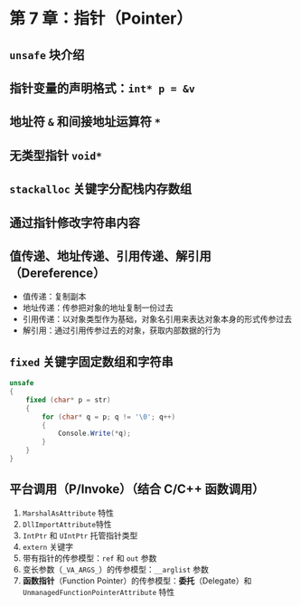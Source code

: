 # 第 7 章：指针（Pointer）

## `unsafe` 块介绍

## 指针变量的声明格式：`int* p = &v`

## 地址符 `&` 和间接地址运算符 `*`

## 无类型指针 `void*`

## `stackalloc` 关键字分配栈内存数组

## 通过指针修改字符串内容

## 值传递、地址传递、引用传递、**解引用**（Dereference）

* 值传递：复制副本
* 地址传递：传参把对象的地址复制一份过去
* 引用传递：以对象类型作为基础，对象名引用来表达对象本身的形式传参过去
* 解引用：通过引用传参过去的对象，获取内部数据的行为

## `fixed` 关键字固定数组和字符串

```csharp
unsafe
{
    fixed (char* p = str)
    {
        for (char* q = p; q != '\0'; q++)
        {
            Console.Write(*q);
        }
    }
}
```

## **平台调用**（P/Invoke）（结合 C/C++ 函数调用）

1. `MarshalAsAttribute` 特性
2. `DllImportAttribute`特性
3. `IntPtr` 和 `UIntPtr` 托管指针类型
4. `extern` 关键字
5. 带有指针的传参模型：`ref` 和 `out` 参数
6. 变长参数（`_VA_ARGS_`）的传参模型：`__arglist` 参数
7. **函数指针**（Function Pointer）的传参模型：**委托**（Delegate）和 `UnmanagedFunctionPointerAttribute` 特性

